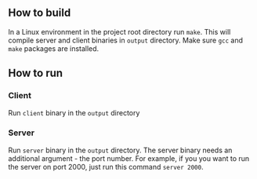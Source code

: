 ## How to build
In a Linux environment in the project root directory run `make`. This will compile server and client binaries in `output` directory. Make sure `gcc` and `make` packages are installed.
## How to run
### Client
Run `client` binary in the `output` directory
### Server
Run `server` binary in the `output` directory. The server binary needs an additional argument - the port number. For example, if you you want to run the server on port 2000, just run this command `server 2000`.
